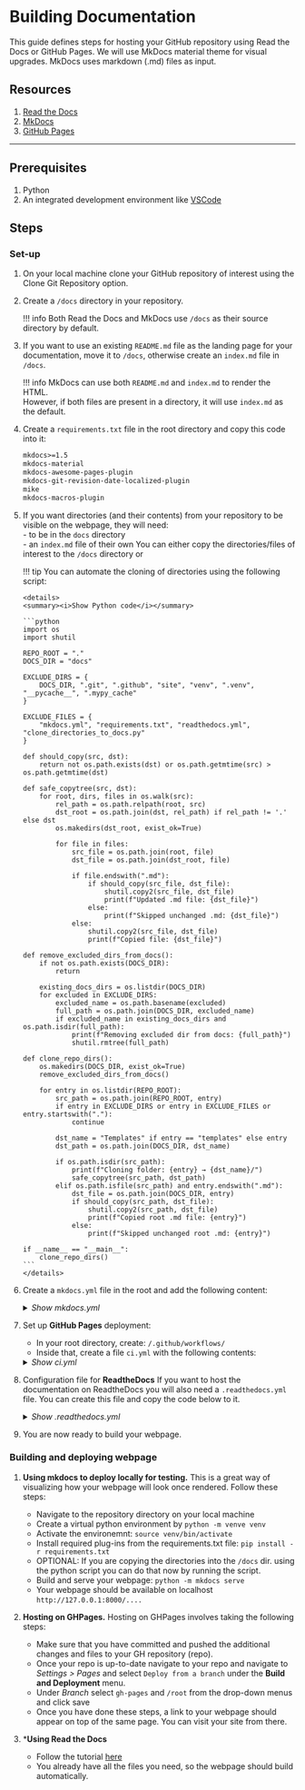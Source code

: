 # Building Documentation

This guide defines steps for hosting your GitHub repository using Read the Docs or GitHub Pages. We will use MkDocs material theme for visual upgrades. MkDocs uses markdown (.md) files as input. 

## Resources

   1. [Read the Docs](https://docs.readthedocs.com/platform/stable/)
   2. [MkDocs](https://www.mkdocs.org/)
   3. [GitHub Pages](https://pages.github.com/)
---

## Prerequisites

   1. Python
   2. An integrated development environment like [VSCode](https://code.visualstudio.com/)

## Steps

### Set-up

1. On your local machine clone your GitHub repository of interest using the Clone Git Repository option.

2. Create a `/docs` directory in your repository.

    !!! info
        Both Read the Docs and MkDocs use `/docs` as their source directory by default.

3. If you want to use an existing `README.md` file as the landing page for your documentation, move it to `/docs`, otherwise create an `index.md` file in `/docs`.

    !!! info
        MkDocs can use both `README.md` and `index.md` to render the HTML.  
        However, if both files are present in a directory, it will use `index.md` as the default.

4. Create a `requirements.txt` file in the root directory and copy this code into it:

    ```txt
    mkdocs>=1.5
    mkdocs-material
    mkdocs-awesome-pages-plugin
    mkdocs-git-revision-date-localized-plugin
    mike
    mkdocs-macros-plugin
    ```

5.  If you want directories (and their contents) from your repository to be visible on the webpage, they will need:  
        - to be in the `docs` directory  
        - an `index.md` file of their own
    You can either copy the directories/files of interest to the `/docs` directory or

    !!! tip
        You can automate the cloning of directories using the following script:

        <details>
        <summary><i>Show Python code</i></summary>

        ```python
        import os
        import shutil

        REPO_ROOT = "."
        DOCS_DIR = "docs"

        EXCLUDE_DIRS = {
            DOCS_DIR, ".git", ".github", "site", "venv", ".venv", "__pycache__", ".mypy_cache"
        }

        EXCLUDE_FILES = {
            "mkdocs.yml", "requirements.txt", "readthedocs.yml", "clone_directories_to_docs.py"
        }

        def should_copy(src, dst):
            return not os.path.exists(dst) or os.path.getmtime(src) > os.path.getmtime(dst)

        def safe_copytree(src, dst):
            for root, dirs, files in os.walk(src):
                rel_path = os.path.relpath(root, src)
                dst_root = os.path.join(dst, rel_path) if rel_path != '.' else dst
                os.makedirs(dst_root, exist_ok=True)

                for file in files:
                    src_file = os.path.join(root, file)
                    dst_file = os.path.join(dst_root, file)

                    if file.endswith(".md"):
                        if should_copy(src_file, dst_file):
                            shutil.copy2(src_file, dst_file)
                            print(f"Updated .md file: {dst_file}")
                        else:
                            print(f"Skipped unchanged .md: {dst_file}")
                    else:
                        shutil.copy2(src_file, dst_file)
                        print(f"Copied file: {dst_file}")

        def remove_excluded_dirs_from_docs():
            if not os.path.exists(DOCS_DIR):
                return

            existing_docs_dirs = os.listdir(DOCS_DIR)
            for excluded in EXCLUDE_DIRS:
                excluded_name = os.path.basename(excluded)
                full_path = os.path.join(DOCS_DIR, excluded_name)
                if excluded_name in existing_docs_dirs and os.path.isdir(full_path):
                    print(f"Removing excluded dir from docs: {full_path}")
                    shutil.rmtree(full_path)

        def clone_repo_dirs():
            os.makedirs(DOCS_DIR, exist_ok=True)
            remove_excluded_dirs_from_docs()

            for entry in os.listdir(REPO_ROOT):
                src_path = os.path.join(REPO_ROOT, entry)
                if entry in EXCLUDE_DIRS or entry in EXCLUDE_FILES or entry.startswith("."):
                    continue

                dst_name = "Templates" if entry == "templates" else entry
                dst_path = os.path.join(DOCS_DIR, dst_name)

                if os.path.isdir(src_path):
                    print(f"Cloning folder: {entry} → {dst_name}/")
                    safe_copytree(src_path, dst_path)
                elif os.path.isfile(src_path) and entry.endswith(".md"):
                    dst_file = os.path.join(DOCS_DIR, entry)
                    if should_copy(src_path, dst_file):
                        shutil.copy2(src_path, dst_file)
                        print(f"Copied root .md file: {entry}")
                    else:
                        print(f"Skipped unchanged root .md: {entry}")

        if __name__ == "__main__":
            clone_repo_dirs()
        ```
        </details>

6. Create a `mkdocs.yml` file in the root and add the following content:

    <details>
    <summary><i>Show mkdocs.yml</i></summary>

    ```yaml
    site_name: UPSCb Common Documentation
    site_url: https://your-username.github.io/Documentation_example/

    docs_dir: docs
    site_dir: site

    theme:
      name: material
      language: en
      palette:
        - scheme: default
          toggle:
            icon: material/toggle-switch-off-outline
            name: Switch to dark mode
          primary: light blue
          accent: purple
        - scheme: slate
          toggle:
            icon: material/toggle-switch
            name: Switch to light mode
          primary: indigo
          accent: deep purple
      features:
        - navigation.tabs
        - navigation.tabs.sticky
        - navigation.sections
        - toc.follow
        - search.suggest
        - search.highlight
        - content.tabs.link
        - content.code.annotation
        - content.code.copy

    extra:
      version:
        provider: mike

    plugins:
      - search
      - awesome-pages
      - git-revision-date-localized:
          type: date
      - mike
      - macros

    markdown_extensions:
      - admonition
      - pymdownx.details
      - pymdownx.superfences
    ```
    </details>

7. Set up **GitHub Pages** deployment:
    - In your root directory, create: `/.github/workflows/`
    - Inside that, create a file `ci.yml` with the following contents:

    <details>
    <summary><i>Show ci.yml</i></summary>

    ```yaml
    name: ci

    on:
      push:
        branches:
          - main
          - master

    permissions:
      contents: write

    jobs:
      deploy:
        runs-on: ubuntu-latest

        steps:
          - uses: actions/checkout@v3
          - uses: actions/setup-python@v4
            with:
              python-version: '3.x'
          - uses: actions/cache@v3
            with:
              key: {% raw %}${{ github.ref }}{% endraw %}
              path: .cache

          - run: pip install -r requirements.txt
          - run: python clone_directories_to_docs.py
          - run: mkdocs gh-deploy --force
    ```
    </details>

8. Configuration file for **ReadtheDocs**
    If you want to host the documentation on ReadtheDocs you will also need a `.readthedocs.yml` file. You can create this file and copy the code below to it. 

    <details>
    <summary><i>Show .readthedocs.yml</i></summary>

    ```yml
        version: 2

        build:
          os: ubuntu-22.04
          tools:
           python: "3.10"

        python:
          install:
            - requirements: requirements.txt
        
        mkdocs:
          configuration: mkdocs.yml
    ```
    </details>

9. You are now ready to build your webpage.

### Building and deploying webpage

1. **Using mkdocs to deploy locally for testing.** This is a great way of visualizing how your webpage will look once rendered. Follow these steps:  
    - Navigate to the repository directory on your local machine
    - Create a virtual python environment by `python -m venve venv`
    - Activate the environemnt: `source venv/bin/activate`
    - Install required plug-ins from the requirements.txt file: `pip install -r requirements.txt`
    - OPTIONAL: If you are copying the directories into the `/docs` dir. using the python script you can do that now by running the script. 
    - Build and serve your webpage: `python -m mkdocs serve`
    - Your webpage should be available on localhost `http://127.0.0.1:8000/....`

2. **Hosting on GHPages.** Hosting on GHPages involves taking the following steps:
    - Make sure that you have committed and pushed the additional changes and files to your GH repository (repo).
    - Once your repo is up-to-date navigate to your repo and navigate to *Settings > Pages* and select `Deploy from a branch` under the **Build and Deployment** menu. 
    - Under *Branch* select `gh-pages` and `/root` from the drop-down menus and click save
    - Once you have done these steps, a link to your webpage should appear on top of the same page. You can visit your site from there.

3. ***Using Read the Docs**
    - Follow the tutorial [here](https://docs.readthedocs.com/platform/stable/tutorial/index.html)
    - You already have all the files you need, so the webpage should build automatically.

